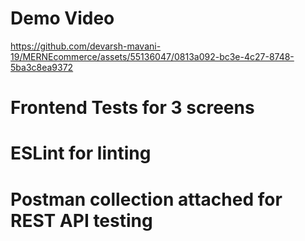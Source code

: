 # Demo Video


https://github.com/devarsh-mavani-19/MERNEcommerce/assets/55136047/0813a092-bc3e-4c27-8748-5ba3c8ea9372



# Frontend Tests for 3 screens

# ESLint for linting

# Postman collection attached for REST API testing

